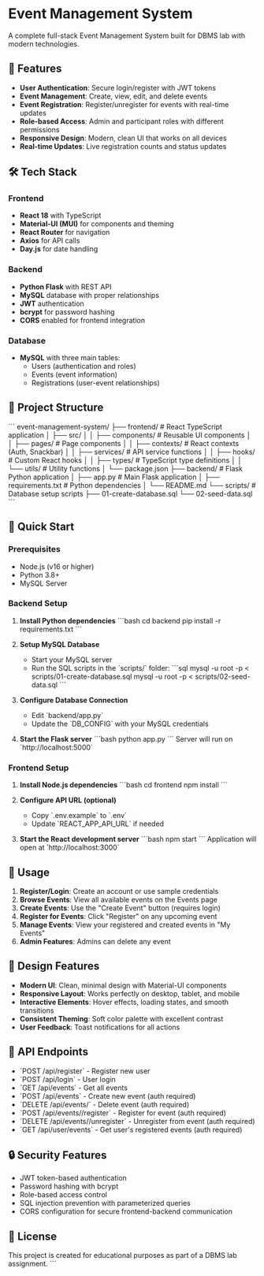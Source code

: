 # Event Management System

A complete full-stack Event Management System built for DBMS lab with modern technologies.

## 🚀 Features

- **User Authentication**: Secure login/register with JWT tokens
- **Event Management**: Create, view, edit, and delete events
- **Event Registration**: Register/unregister for events with real-time updates
- **Role-based Access**: Admin and participant roles with different permissions
- **Responsive Design**: Modern, clean UI that works on all devices
- **Real-time Updates**: Live registration counts and status updates

## 🛠️ Tech Stack

### Frontend
- **React 18** with TypeScript
- **Material-UI (MUI)** for components and theming
- **React Router** for navigation
- **Axios** for API calls
- **Day.js** for date handling

### Backend
- **Python Flask** with REST API
- **MySQL** database with proper relationships
- **JWT** authentication
- **bcrypt** for password hashing
- **CORS** enabled for frontend integration

### Database
- **MySQL** with three main tables:
  - Users (authentication and roles)
  - Events (event information)
  - Registrations (user-event relationships)

## 📁 Project Structure

\`\`\`
event-management-system/
├── frontend/                 # React TypeScript application
│   ├── src/
│   │   ├── components/      # Reusable UI components
│   │   ├── pages/          # Page components
│   │   ├── contexts/       # React contexts (Auth, Snackbar)
│   │   ├── services/       # API service functions
│   │   ├── hooks/          # Custom React hooks
│   │   ├── types/          # TypeScript type definitions
│   │   └── utils/          # Utility functions
│   └── package.json
├── backend/                 # Flask Python application
│   ├── app.py              # Main Flask application
│   ├── requirements.txt    # Python dependencies
│   └── README.md
└── scripts/                # Database setup scripts
    ├── 01-create-database.sql
    └── 02-seed-data.sql
\`\`\`

## 🚀 Quick Start

### Prerequisites
- Node.js (v16 or higher)
- Python 3.8+
- MySQL Server

### Backend Setup

1. **Install Python dependencies**
   \`\`\`bash
   cd backend
   pip install -r requirements.txt
   \`\`\`

2. **Setup MySQL Database**
   - Start your MySQL server
   - Run the SQL scripts in the \`scripts/\` folder:
     \`\`\`sql
     mysql -u root -p < scripts/01-create-database.sql
     mysql -u root -p < scripts/02-seed-data.sql
     \`\`\`

3. **Configure Database Connection**
   - Edit \`backend/app.py\`
   - Update the \`DB_CONFIG\` with your MySQL credentials

4. **Start the Flask server**
   \`\`\`bash
   python app.py
   \`\`\`
   Server will run on \`http://localhost:5000\`

### Frontend Setup

1. **Install Node.js dependencies**
   \`\`\`bash
   cd frontend
   npm install
   \`\`\`

2. **Configure API URL (optional)**
   - Copy \`.env.example\` to \`.env\`
   - Update \`REACT_APP_API_URL\` if needed

3. **Start the React development server**
   \`\`\`bash
   npm start
   \`\`\`
   Application will open at \`http://localhost:3000\`

## 📱 Usage

1. **Register/Login**: Create an account or use sample credentials
2. **Browse Events**: View all available events on the Events page
3. **Create Events**: Use the "Create Event" button (requires login)
4. **Register for Events**: Click "Register" on any upcoming event
5. **Manage Events**: View your registered and created events in "My Events"
6. **Admin Features**: Admins can delete any event

## 🎨 Design Features

- **Modern UI**: Clean, minimal design with Material-UI components
- **Responsive Layout**: Works perfectly on desktop, tablet, and mobile
- **Interactive Elements**: Hover effects, loading states, and smooth transitions
- **Consistent Theming**: Soft color palette with excellent contrast
- **User Feedback**: Toast notifications for all actions

## 🔧 API Endpoints

- \`POST /api/register\` - Register new user
- \`POST /api/login\` - User login
- \`GET /api/events\` - Get all events
- \`POST /api/events\` - Create new event (auth required)
- \`DELETE /api/events/<id>\` - Delete event (auth required)
- \`POST /api/events/<id>/register\` - Register for event (auth required)
- \`DELETE /api/events/<id>/unregister\` - Unregister from event (auth required)
- \`GET /api/user/events\` - Get user's registered events (auth required)

## 🔒 Security Features

- JWT token-based authentication
- Password hashing with bcrypt
- Role-based access control
- SQL injection prevention with parameterized queries
- CORS configuration for secure frontend-backend communication

## 📝 License

This project is created for educational purposes as part of a DBMS lab assignment.
\`\`\`
